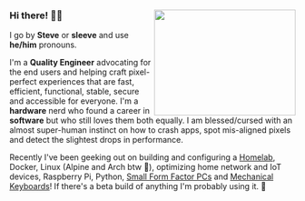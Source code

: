 ### Hi there! 👋🏼 <img align="right" width="249" height="186" src="https://raw.githubusercontent.com/sleeve/sleeve/master/images/bill_sick_jump.gif">

I go by **Steve** or **sleeve** and use **he/him** pronouns.

I'm a **Quality Engineer** advocating for the end users and helping craft pixel-perfect experiences that are fast, efficient, functional, stable, secure and accessible for everyone. I'm a **hardware** nerd who found a career in **software** but who still loves them both equally. I am blessed/cursed with an almost super-human instinct on how to crash apps, spot mis-aligned pixels and detect the slightest drops in performance.

Recently I've been geeking out on building and configuring a [Homelab](https://www.reddit.com/r/homelab/), Docker, Linux (Alpine and Arch btw 🤣), optimizing home network and IoT devices, Raspberry Pi, Python, [Small Form Factor PCs](https://www.reddit.com/r/sffpc/) and [Mechanical Keyboards](https://www.reddit.com/r/MechanicalKeyboards/)! If there's a beta build of anything I'm probably using it. 🤪
